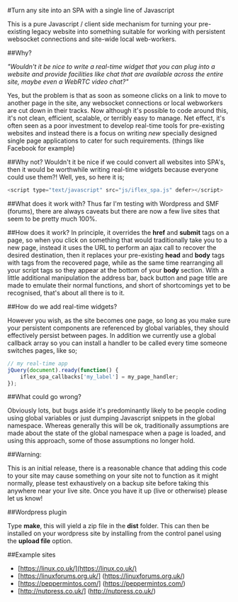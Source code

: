 #Turn any site into an SPA with a single line of Javascript

This is a pure Javascript / client side mechanism for turning your pre-existing legacy website into something suitable for working with persistent websocket connections and site-wide local web-workers.

##Why?

*"Wouldn't it be nice to write a real-time widget that you can plug into a website and provide facilities like chat that are available across the entire site, maybe even a WebRTC video chat?"*

Yes, but the problem is that as soon as someone clicks on a link to move to another page in the site, any websocket connections or local webworkers are cut down in their tracks. Now although it's possible to code around this, it's not clean, efficient, scalable, or terribly easy to manage. Net effect, it's often seen as a poor investment to develop real-time tools for pre-existing websites and instead there is a focus on writing *new* specially designed single page applications to cater for such requirements. (things like Facebook for example)

##Why not?
Wouldn't it be nice if we could convert all websites into SPA's, then it would be worthwhile writing real-time widgets because everyone could use them?! Well, yes, so here it is;

```javascript
<script type="text/javascript" src="js/iflex_spa.js" defer></script>
```
##What does it work with?
Thus far I'm testing with Wordpress and SMF (forums), there are always caveats but there are now a few live sites that seem to be pretty much 100%.

##How does it work?
In principle, it overrides the **href** and **submit** tags on a page, so when you click on something that would traditionally take you to a new page, instead it uses the URL to perform an ajax call to recover the desired destination, then it replaces your pre-existing **head** and **body** tags with tags from the recovered page, while as the same time rearranging all your script tags so they appear at the bottom of your **body** section. With a little additional manipulation the address bar, back button and page title are made to emulate their normal functions, and short of shortcomings yet to be recognised, that's about all there is to it.

##How do we add real-time widgets?

However you wish, as the site becomes one page, so long as you make sure your persistent components are referenced by global variables, they should effectively persist between pages. In addition we currently use a global callback array so you can install a handler to be called every time someone switches pages, like so;

```javascript
// my real-time app
jQuery(document).ready(function() {
    iflex_spa_callbacks['my_label'] = my_page_handler;
});

```
##What could go wrong?

Obviously lots, but bugs aside it's predominantly likely to be people coding using global variables or just dumping Javascript snippets in the global namespace. Whereas generally this will be ok, traditionally assumptions are made about the state of the global namespace when a page is loaded, and using this approach, some of those assumptions no longer hold.

##Warning:

This is an initial release, there is a reasonable chance that adding this code to your site may cause something on your site not to function as it might normally, please test exhaustively on a backup site before taking this anywhere near your live site. Once you have it up (live or otherwise) please let us know!

##Wordpress plugin

Type **make**, this will yield a zip file in the **dist** folder. This can then be installed on your wordpress site by installing from the control panel using the **upload file** option.

##Example sites

* [https://linux.co.uk/](https://linux.co.uk/)
* [https://linuxforums.org.uk/] (https://linuxforums.org.uk/)
* [https://peppermintos.com/] (https://peppermintos.com/)
* [http://nutpress.co.uk/] (http://nutpress.co.uk/)